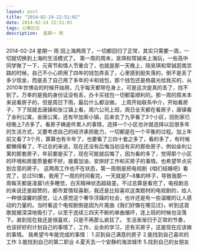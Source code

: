 ```yaml
---
layout: post
title: "2014-02-24-22:51:02"
date: 2014-02-24 22:51:02
tags: 心情日记
description:  星期一 雨
---
```

2014-02-24 星期一 雨 
	回上海两周了，一切都回归了正常，其实只需要一周，一切就切换到上海的生活模式了。
第一周的周末，吴琪和常铖来上海玩，一些高中同学聚了一下，元宵节和情人节重合了，也就是那一天晚上，陪吴琪和常铖逛南京路的时候，自己不小心把用了四年的钱包弄丢了，心里感到挺失落的，倒不是丢了多少现金，而是丢了自己用了多年的卡和钱包，那个钱包还是杨晨光给我买的，从2010年世博会的时候开始用，几乎每天都带在身上，可是这次是真的丢了，找不到了。万幸的是我的身份证没有丢，办卡买钱包一切都蛮顺利的。那一周的周末本来说看房子的，但是周日下雨，最后什么都没做。
上周开始联系中介，开始看房子，下了班就去唐镇和张江镇上看，周六公司上班，周日全天都在看房子，唐镇看了金利公寓，金唐公寓，还有毕加索小镇，后来去了九亭看了3个小区，回到家已经晚上7点多了。看房子确是件累人的事情，选择一个小区也许就选择以后很多年的生活方式，又要考虑自己的经济承担能力，一切都是在一个平衡的过程。加上年前又看了3个月，算算也有半年了，也要看了三四十套之多了，看的多了，有时候都懒得看了，不过总的来说，现在还没有后悔当初没有买的那些房子，例如金利公寓的那套房子，年前要是买了，现在可能就后悔了，因为看的多了，觉得那个小区的环境和房屋质量都不好。接着加油，安排好工作和买房子的事情。也希望早点买到合意的房子。
这两周工作也不在状态，第一周倒是把电视剧《咱们结婚吧》看完了，总过50集，我用了一周的时间看完，一天就是7~8集的样子，导致我那一周每天都是凌晨1点多睡觉，白天精神状态超级差。不过总算是看完了，电视剧总的来说还是超赞的，都市爱情轻喜剧，我还是比较喜欢这类题材的电视剧的，给人一种很温馨的感觉，让人感觉这个奢华浮躁的社会，也许还是有一些温暖的让人感动的力量的。当时看这个电视剧倒是因为片尾曲《我们好像在哪见过》，听到这首歌就被深深地吸引了，以至于连续三四天不断的单曲循环，连上班的时候也没落下。直到现在我还是很喜欢，只是不再那么疯狂了。
生活渐渐归于正常的节奏，也该好好的计划自己的事情了，工作，业余的学习，还有买房子，这是现在应该做的事情。
我希望今年能完成的事情：
1.买到自己满意的房子
2.能找到自己喜欢的工作
3.能找到自己的第二职业
4.夏天去一个安静的海滨城市
5.找到自己的女朋友
